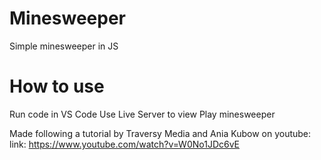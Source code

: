 # Minesweeper
Simple minesweeper in JS


# How to use
Run code in VS Code
Use Live Server to view
Play minesweeper


Made following a tutorial by Traversy Media and Ania Kubow on youtube:
link: https://www.youtube.com/watch?v=W0No1JDc6vE
